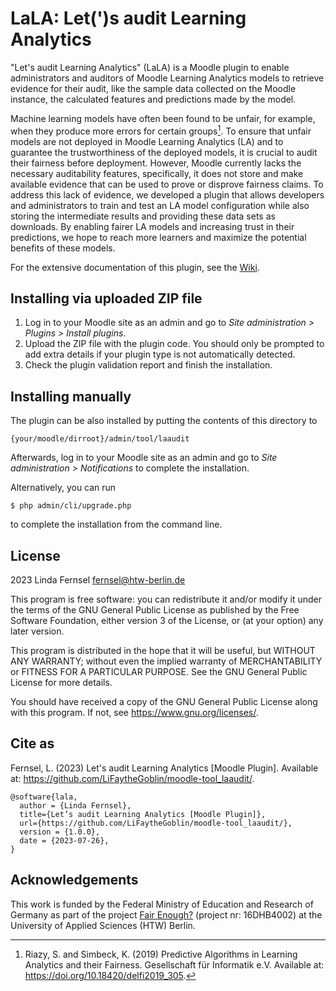 # LaLA: Let(\')s audit Learning Analytics #
"Let's audit Learning Analytics" (LaLA) is a Moodle plugin to enable administrators and auditors of Moodle Learning Analytics 
models to retrieve evidence for their audit, like the sample data collected on the Moodle instance, the calculated features 
and predictions made by the model.

Machine learning models have often been found to be unfair, for example, when they produce more errors for certain groups[^1]. 
To ensure that unfair models are not deployed in Moodle Learning Analytics (LA) and to guarantee the trustworthiness of the 
deployed models, it is crucial to audit their fairness before deployment. 
However, Moodle currently lacks the necessary auditability features, specifically, it does not store and make available 
evidence that can be used to prove or disprove fairness claims. To address this lack of evidence, we developed a plugin 
that allows developers and administrators to train and test an LA model configuration while also storing the intermediate 
results and providing these data sets as downloads. By enabling fairer LA models and increasing trust in their predictions, 
we hope to reach more learners and maximize the potential benefits of these models.

For the extensive documentation of this plugin, see the [Wiki](https://github.com/LiFaytheGoblin/moodle-tool_laaudit/wiki).

[^1]: Riazy, S. and Simbeck, K. (2019) Predictive Algorithms in Learning Analytics and their Fairness. Gesellschaft für Informatik e.V. Available at: https://doi.org/10.18420/delfi2019_305.

## Installing via uploaded ZIP file ##

1. Log in to your Moodle site as an admin and go to _Site administration >
   Plugins > Install plugins_.
2. Upload the ZIP file with the plugin code. You should only be prompted to add
   extra details if your plugin type is not automatically detected.
3. Check the plugin validation report and finish the installation.

## Installing manually ##

The plugin can be also installed by putting the contents of this directory to

    {your/moodle/dirroot}/admin/tool/laaudit

Afterwards, log in to your Moodle site as an admin and go to _Site administration >
Notifications_ to complete the installation.

Alternatively, you can run

    $ php admin/cli/upgrade.php

to complete the installation from the command line.

## License ##

2023 Linda Fernsel <fernsel@htw-berlin.de>

This program is free software: you can redistribute it and/or modify it under
the terms of the GNU General Public License as published by the Free Software
Foundation, either version 3 of the License, or (at your option) any later
version.

This program is distributed in the hope that it will be useful, but WITHOUT ANY
WARRANTY; without even the implied warranty of MERCHANTABILITY or FITNESS FOR A
PARTICULAR PURPOSE.  See the GNU General Public License for more details.

You should have received a copy of the GNU General Public License along with
this program.  If not, see <https://www.gnu.org/licenses/>.

## Cite as ##
Fernsel, L. (2023) Let's audit Learning Analytics [Moodle Plugin]. Available at: https://github.com/LiFaytheGoblin/moodle-tool_laaudit/.

```biblatex
@software{lala,
  author = {Linda Fernsel},
  title={Let’s audit Learning Analytics [Moodle Plugin]}, 
  url={https://github.com/LiFaytheGoblin/moodle-tool_laaudit/}, 
  version = {1.0.0},
  date = {2023-07-26},
}
```

## Acknowledgements ##
This work is funded by the Federal Ministry of Education and Research of Germany as part of the project [Fair Enough?](https://iug.htw-berlin.de/projekte/fair-enough/)
(project nr: 16DHB4002) at the University of Applied Sciences (HTW) Berlin.